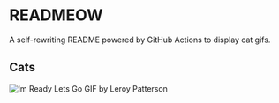 # READMEOW

A self-rewriting README powered by GitHub Actions to display cat gifs.

## Cats

![Im Ready Lets Go GIF by Leroy Patterson](https://media4.giphy.com/media/CjmvTCZf2U3p09Cn0h/200.gif?cid=9acd02da8e18tvzf8me5uxbfd5fqurmyequ5eh9qqdv65vhs&ep=v1_gifs_search&rid=200.gif&ct=g)
